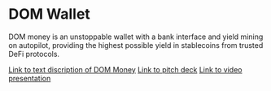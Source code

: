 # DOM Wallet
DOM money is an unstoppable wallet with a bank interface and yield mining on autopilot, providing the highest possible yield in stablecoins from trusted DeFi protocols.

[Link to text discription of DOM Money](https://docs.google.com/document/d/1kYNzo_0PJEyHtot2NlXn5d8OoYjsSgdNYe0dnUA9yyw/edit?usp=sharing)
[Link to pitch deck](https://docs.google.com/presentation/d/1sr_69Yhv54zRSv84q7soypghtGCCJAuy79On9bZDyOg/edit?usp=sharing)
[Link to video presentation](https://www.loom.com/share/dd2580f01fec43418ee1575f88a82f39)
